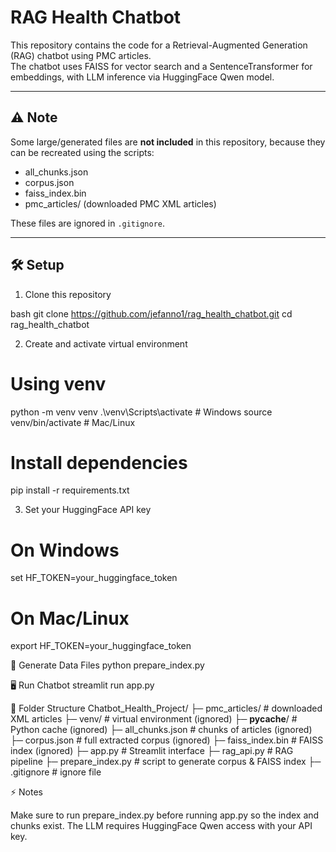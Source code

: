 # RAG Health Chatbot

This repository contains the code for a Retrieval-Augmented Generation (RAG) chatbot using PMC articles.  
The chatbot uses FAISS for vector search and a SentenceTransformer for embeddings, with LLM inference via HuggingFace Qwen model.

---

## ⚠️ Note

Some large/generated files are **not included** in this repository, because they can be recreated using the scripts:

- all_chunks.json
- corpus.json
- faiss_index.bin
- pmc_articles/ (downloaded PMC XML articles)

These files are ignored in `.gitignore`.

---

## 🛠 Setup

1. Clone this repository

bash
git clone https://github.com/jefanno1/rag_health_chatbot.git
cd rag_health_chatbot

2. Create and activate virtual environment
# Using venv
python -m venv venv
.\venv\Scripts\activate      # Windows
source venv/bin/activate     # Mac/Linux

# Install dependencies
pip install -r requirements.txt

3. Set your HuggingFace API key
# On Windows
set HF_TOKEN=your_huggingface_token

# On Mac/Linux
export HF_TOKEN=your_huggingface_token

📂 Generate Data Files
python prepare_index.py

🖥 Run Chatbot
streamlit run app.py

📁 Folder Structure
Chatbot_Health_Project/
├─ pmc_articles/       # downloaded XML articles
├─ venv/               # virtual environment (ignored)
├─ __pycache__/        # Python cache (ignored)
├─ all_chunks.json     # chunks of articles (ignored)
├─ corpus.json         # full extracted corpus (ignored)
├─ faiss_index.bin     # FAISS index (ignored)
├─ app.py              # Streamlit interface
├─ rag_api.py          # RAG pipeline
├─ prepare_index.py    # script to generate corpus & FAISS index
├─ .gitignore          # ignore file

⚡ Notes

Make sure to run prepare_index.py before running app.py so the index and chunks exist.
The LLM requires HuggingFace Qwen access with your API key.

